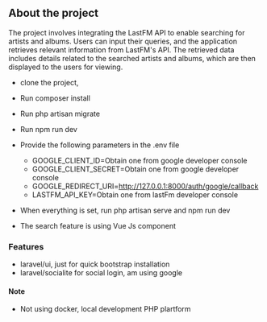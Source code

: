 ## About the project

The project involves integrating the LastFM API to enable searching for artists and albums. Users can input their queries, and the application retrieves relevant information from LastFM's API. The retrieved data includes details related to the searched artists and albums, which are then displayed to the users for viewing.

-   clone the project,
-   Run composer install
-   Run php artisan migrate
-   Run npm run dev
-   Provide the following parameters in the .env file

    -   GOOGLE_CLIENT_ID=Obtain one from google developer console
    -   GOOGLE_CLIENT_SECRET=Obtain one from google developer console
    -   GOOGLE_REDIRECT_URI=http://127.0.0.1:8000/auth/google/callback
    -   LASTFM_API_KEY=Obtain one from lastFm developer console

-   When everything is set, run php artisan serve and npm run dev
-   The search feature is using Vue Js component

### Features

-   laravel/ui, just for quick bootstrap installation
-   laravel/socialite for social login, am using google

#### Note

-   Not using docker, local development PHP plartform

